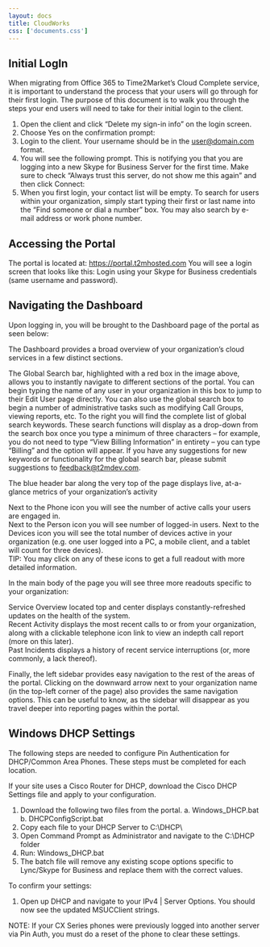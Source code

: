 ```yaml
---
layout: docs
title: CloudWorks 
css: ['documents.css']
---
```


## Initial LogIn ##

When migrating from Office 365 to Time2Market’s Cloud Complete service, it is important to understand the process that your users will go through for their first login. The purpose of this document is to walk you through the steps your end users will need to take for their initial login to the client.

1.	Open the client and click “Delete my sign-in info” on the login screen. 
2.	Choose Yes on the confirmation prompt: 
3.	Login to the client. Your username should be in the user@domain.com format. 
4.	You will see the following prompt. This is notifying you that you are logging into a new Skype for Business Server for the first time. Make sure to check “Always trust this server, do not show me this again” and then click Connect: 
5.	When you first login, your contact list will be empty. To search for users within your organization, simply start typing their first or last name into the “Find someone or dial a number” box. You may also search by e-mail address or work phone number. 

## Accessing the Portal ##

The portal is located at: https://portal.t2mhosted.com You will see a login screen that looks like this: 
Login using your Skype for Business credentials (same username and password). 

## Navigating the Dashboard ##

Upon logging in, you will be brought to the Dashboard page of the portal as seen below: 

The Dashboard provides a broad overview of your organization’s cloud services in a few distinct sections. 

The Global Search bar, highlighted with a red box in the image above, allows you to instantly navigate to different sections of the portal. You can begin typing the name of any user in your organization in this box to jump to their Edit User page directly. You can also use the global search box to begin a number of administrative tasks such as modifying Call Groups, viewing reports, etc. To the right you will find the complete list of global search keywords. These search functions will display as a drop-down from the search box once you type a minimum of three characters – for example, you do not need to type “View Billing Information” in entirety – you can type “Billing” and the option will appear.  If you have any suggestions for new keywords or functionality for the global search bar, please submit suggestions to feedback@t2mdev.com. 

The blue header bar along the very top of the page displays live, at-a-glance metrics of your organization’s activity

Next to the Phone icon you will see the number of active calls your users are engaged in.  
Next to the Person icon you will see number of logged-in users. 
Next to the Devices icon you will see the total number of devices active in your organization (e.g. one user logged into a PC, a mobile client, and a tablet will count for three devices).  
TIP: You may click on any of these icons to get a full readout with more detailed information. 
 
In the main body of the page you will see three more readouts specific to your organization:  
 
Service Overview located top and center displays constantly-refreshed updates on the health of the system.  
Recent Activity displays the most recent calls to or from your organization, along with a clickable telephone icon link to view an indepth call report (more on this later).  
Past Incidents displays a history of recent service interruptions (or, more commonly, a lack thereof).  
 
Finally, the left sidebar provides easy navigation to the rest of the areas of the portal. Clicking on the downward arrow next to your organization name (in the top-left corner of the page) also provides the same navigation options. This can be useful to know, as the sidebar will disappear as you travel deeper into reporting pages within the portal. 

## Windows DHCP Settings ##
The following steps are needed to configure Pin Authentication for DHCP/Common Area Phones.  These steps must be completed for each location.

If your site uses a Cisco Router for DHCP, download the Cisco DHCP Settings file and apply to your configuration.

1.	Download the following two files from the portal. 
    a.	Windows_DHCP.bat 
    b.	DHCPConfigScript.bat 
2.	Copy each file to your DHCP Server to C:\DHCP\ 
3.	Open Command Prompt as Administrator and navigate to the C:\DHCP folder 
4. Run: Windows_DHCP.bat 
5. The batch file will remove any existing scope options specific to Lync/Skype for Business and replace them with the correct values. 

To confirm your settings:

1. Open up DHCP and navigate to your IPv4 | Server Options.  You should now see the updated MSUCClient strings. 

NOTE: If your CX Series phones were previously logged into another server via Pin Auth, you must do a reset of the phone to clear these settings.